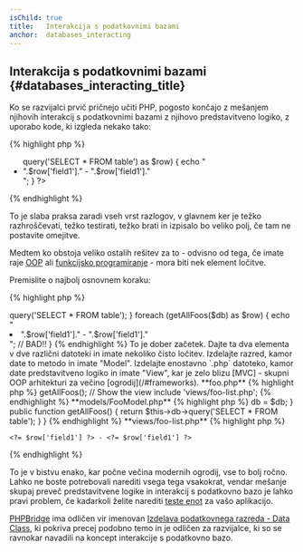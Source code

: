 ```yaml
---
isChild: true
title:   Interakcija s podatkovnimi bazami
anchor:  databases_interacting
---
```


## Interakcija s podatkovnimi bazami {#databases_interacting_title}

Ko se razvijalci prvič pričnejo učiti PHP, pogosto končajo z mešanjem njihovih interakcij s podatkovnimi bazami z njihovo
predstavitveno logiko, z uporabo kode, ki izgleda nekako tako:

{% highlight php %}
<ul>
<?php
foreach ($db->query('SELECT * FROM table') as $row) {
    echo "<li>".$row['field1']." - ".$row['field1']."</li>";
}
?>
</ul>
{% endhighlight %}

To je slaba praksa zaradi vseh vrst razlogov, v glavnem ker je težko razhroščevati, težko testirati, težko brati in izpisalo bo veliko polj, če tam ne postavite
omejitve.

Medtem ko obstoja veliko ostalih rešitev za to - odvisno od tega, če imate raje [OOP](/#object-oriented-programming) ali [funkcijsko programiranje](/#functional-programming) - mora biti nek element ločitve.

Premislite o najbolj osnovnem koraku:

{% highlight php %}
<?php
function getAllFoos($db) {
    return $db->query('SELECT * FROM table');
}

foreach (getAllFoos($db) as $row) {
    echo "<li>".$row['field1']." - ".$row['field1']."</li>"; // BAD!!
}
{% endhighlight %}

To je dober začetek. Dajte ta dva elementa v dve različni datoteki in imate nekoliko čisto ločitev.

Izdelajte razred, kamor date to metodo in imate "Model". Izdelajte enostavno `.php` datoteko, kamor date predstavitveno logiko in imate "View", kar je zelo blizu [MVC] - skupni OOP arhitekturi za večino [ogrodij](/#frameworks).

**foo.php**

{% highlight php %}
<?php
$db = new PDO('mysql:host=localhost;dbname=testdb;charset=utf8', 'username', 'password');

// Make your model available
include 'models/FooModel.php';

// Create an instance
$fooModel = new FooModel($db);
// Get the list of Foos
$fooList = $fooModel->getAllFoos();

// Show the view
include 'views/foo-list.php';
{% endhighlight %}


**models/FooModel.php**

{% highlight php %}
<?php
class FooModel()
{
    protected $db;

    public function __construct(PDO $db)
    {
        $this->db = $db;
    }

    public function getAllFoos() {
        return $this->db->query('SELECT * FROM table');
    }
}
{% endhighlight %}

**views/foo-list.php**

{% highlight php %}
<?php foreach ($fooList as $row): ?>
    <?= $row['field1'] ?> - <?= $row['field1'] ?>
<?php endforeach ?>
{% endhighlight %}

To je v bistvu enako, kar počne večina modernih ogrodij, vse to bolj ročno. Lahko
ne boste potrebovali narediti vsega tega vsakokrat, vendar mešanje skupaj preveč predstavitvene logike in interakcij s podatkovno bazo je lahko
pravi problem, če kadarkoli želite narediti [teste enot](/#unit-testing) za vašo aplikacijo.

[PHPBridge] ima odličen vir imenovan [Izdelava podatkovnega razreda - Data Class], ki pokriva precej podobno temo in je odličen
za razvijalce, ki so se ravnokar navadili na koncept interakcije s podatkovno bazo.


[MVC]: http://code.tutsplus.com/tutorials/mvc-for-noobs--net-10488
[PHPBridge]: http://phpbridge.org/
[Izdelava podatkovnega razreda - Data Class]: http://phpbridge.org/intro-to-php/creating_a_data_class
